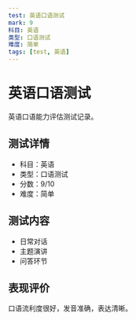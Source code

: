 ```yaml
---
test: 英语口语测试
mark: 9
科目: 英语
类型: 口语测试
难度: 简单
tags: [test, 英语]
---
```


# 英语口语测试

英语口语能力评估测试记录。

## 测试详情
- 科目：英语
- 类型：口语测试
- 分数：9/10
- 难度：简单

## 测试内容
- 日常对话
- 主题演讲
- 问答环节

## 表现评价
口语流利度很好，发音准确，表达清晰。 